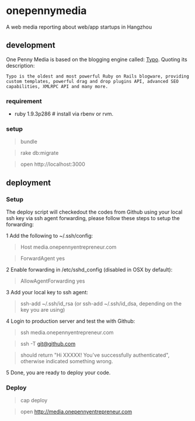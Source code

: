onepennymedia
=============

A web media reporting about web/app startups in Hangzhou

## development

One Penny Media is based on the blogging engine called: [Typo](https://github.com/fdv/typo). Quoting its description:

    Typo is the oldest and most powerful Ruby on Rails blogware, providing custom templates, powerful drag and drop plugins API, advanced SEO capabilities, XMLRPC API and many more.

### requirement

* ruby 1.9.3p286 # install via rbenv or rvm.

### setup

> bundle

> rake db:migrate

> open http://localhost:3000

## deployment

### Setup

The deploy script will checkedout the codes from Github using your local ssh key via ssh agent forwarding, please follow these steps to setup the forwarding:

1 Add the following to ~/.ssh/config:

> Host media.onepennyentrepreneur.com

> ForwardAgent yes

2 Enable forwarding in /etc/sshd_config (disabled in OSX by default):

> AllowAgentForwarding yes

3 Add your local key to ssh agent:

> ssh-add ~/.ssh/id_rsa (or ssh-add ~/.ssh/id_dsa, depending on the key you are using)

4 Login to production server and test the with Github:

> ssh media.onepennyentrepreneur.com

> ssh -T git@github.com

> should return "Hi XXXXX! You've successfully authenticated", otherwise indicated something wrong.

5 Done, you are ready to deploy your code.

### Deploy

> cap deploy

> open http://media.onepennyentrepreneur.com
